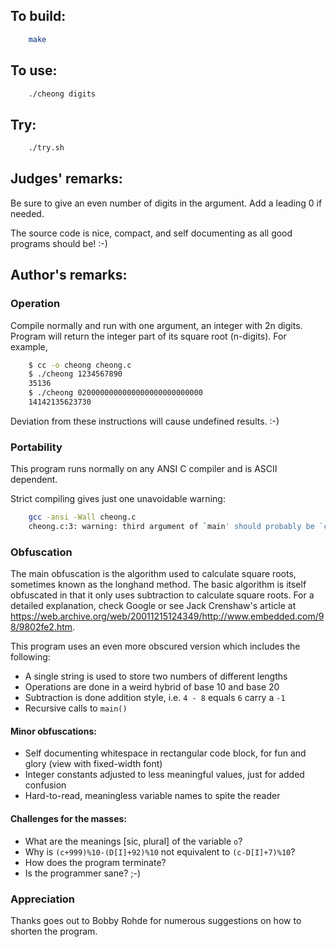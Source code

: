 ## To build:

```sh
    make
```


## To use:

```sh
    ./cheong digits
```


## Try:

```sh
    ./try.sh
```


## Judges' remarks:

Be sure to give an even number of digits in the argument.  Add a
leading 0 if needed.

The source code is nice, compact, and self documenting
as all good programs should be!  :-)


## Author's remarks:

### Operation

Compile normally and run with one argument, an integer with 2n digits.
Program will return the integer part of its square root (n-digits).
For example,

```sh
    $ cc -o cheong cheong.c
    $ ./cheong 1234567890
    35136
    $ ./cheong 0200000000000000000000000000
    14142135623730
```

Deviation from these instructions will cause undefined results. :-)

### Portability

This program runs normally on any ANSI C compiler and is ASCII dependent.

Strict compiling gives just one unavoidable warning:

```sh
    gcc -ansi -Wall cheong.c
    cheong.c:3: warning: third argument of `main' should probably be `char **'
```

### Obfuscation

The main obfuscation is the algorithm used to calculate square roots,
sometimes known as the longhand method.  The basic algorithm is itself
obfuscated in that it only uses subtraction to calculate square roots.
For a detailed explanation, check Google or see Jack Crenshaw's article
at
<https://web.archive.org/web/20011215124349/http://www.embedded.com/98/9802fe2.htm>.

This program uses an even more obscured version which includes the following:

- A single string is used to store two numbers of different lengths
- Operations are done in a weird hybrid of base 10 and base 20
- Subtraction is done addition style, i.e. `4 - 8` equals `6` carry a `-1`
- Recursive calls to `main()`

#### Minor obfuscations:

- Self documenting whitespace in rectangular code block, for fun and glory (view
with fixed-width font)
- Integer constants adjusted to less meaningful values, just for added confusion
- Hard-to-read, meaningless variable names to spite the reader

#### Challenges for the masses:

- What are the meanings [sic, plural] of the variable `o`?
- Why is `(c+999)%10-(D[I]+92)%10` not equivalent to `(c-D[I]+7)%10`?
- How does the program terminate?
- Is the programmer sane? ;-)

### Appreciation

Thanks goes out to Bobby Rohde for numerous suggestions on how to shorten
the program.


<!--

    Copyright © 1984-2024 by Landon Curt Noll. All Rights Reserved.

    You are free to share and adapt this file under the terms of this license:

	Creative Commons Attribution-ShareAlike 4.0 International (CC BY-SA 4.0)

    For more information, see:

	https://creativecommons.org/licenses/by-sa/4.0/

-->

